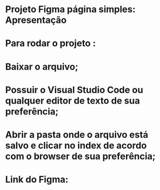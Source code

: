 # Projeto Figma página simples: Apresentação  

# Para rodar o projeto :  
  # Baixar o arquivo; 
  # Possuir o Visual Studio Code ou qualquer editor de texto de sua preferência;
  # Abrir a pasta onde o arquivo está salvo e clicar no index de acordo com o browser de sua preferência;


# Link do Figma: 
